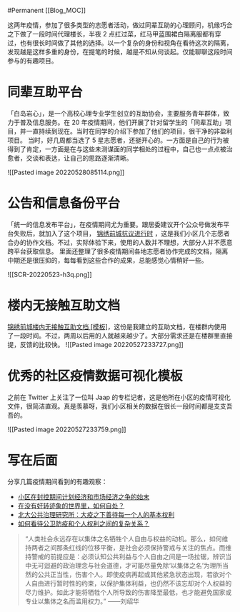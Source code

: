 #Permanent
[[Blog_MOC]] 

这两年疫情，参加了很多类型的志愿者活动，做过同辈互助的心理顾问，机缘巧合之下做了一段时间代理楼长，半夜 2 点扛过菜，红马甲蓝围裙白隔离服都有穿过，也有很长时间做了其他的选择。以一个复杂的身份和视角在看待这次的隔离，发现越是这样多重的身份，在提笔的时候，越是不知从何谈起。仅能聊聊这段时间参与的有趣项目。

# 同辈互助平台
「白岛岩心」，是一个高校心理专业学生创立的互助协会，主要服务青年群体，致力于普及信息服务。在 20 年疫情期间，他们开展了针对留学生的「同辈互助」项目，并一直持续到现在。当时在同学的介绍下参加了他们的项目，很干净的非盈利项目。
当时，好几周都当选了 5 星志愿者，还挺开心的。一方面是自己的行为被得到了肯定，一方面是在与这些未测谋面的同学相处的过程中，自己也一点点被治愈者，交谈和表达，让自己的思路逐渐清晰。

![[Pasted image 20220528085114.png]]

# 公告和信息备份平台
「统一的信息发布平台」，在疫情期间尤为重要。跟居委建议开个公众号做发布平台失败后，就加入了这个项目， [锦绣前城抗议进行时](https://www.wolai.com/jxqc/mGLczahG1VedNfjFcuvWug) ，这是我们小区几个志愿者合办的协作文档。不过，实际体验下来，使用的人数并不理想，大部分人并不愿意跨平台获取信息。
里面还整理了很多疫情期间各地志愿者协作完成的文档，隔离中期还是很压抑的，每每看到这些合作的成果，总能感觉心情稍好一些。

![[SCR-20220523-h3q.png]]

# 楼内无接触互助文档
[锦绣前城楼内无接触互助文档 [模板]](https://docs.qq.com/sheet/DQ1NkeFZlWXJSSk1G?tab=BB08J2)，这份是我建立的互助文档，在楼群内使用了一段时间。不过，两周以后用的人就越来越少了。大部分需求还是在楼群里直接提，反馈的比较快。
![[Pasted image 20220527233727.png]]

# 优秀的社区疫情数据可视化模板
之前在 Twitter 上关注了一位叫 Jaap 的专栏记者，这是他所在小区的疫情可视化文件，很简洁直观。真是羡慕呀，我们小区相关的数据在很长一段时间都是支支吾吾的。

![[Pasted image 20220527233759.png]]

# 写在后面
分享几篇疫情期间看到的有趣观察：
- [小区在封控期间计划经济和市场经济之争的始末](https://mp.weixin.qq.com/s/yXSBzHo8Sczcf1QoGLQMEg)
- [在没有好转迹象的世界里，如何自处？](https://mp.weixin.qq.com/s/VKipMDytSEPWkl6BVFrAJQ)
- [北大公共治理研究所：大疫之下善待每一个人的基本权利](http://www.ggzl.pku.edu.cn/info/1134/1393.htm)
- [如何看待公卫防疫和个人权利之间的复杂关系？](https://mp.weixin.qq.com/s/Cd00DiHYJN9GwGeVKVNmMw)

>“人类社会永远存在以集体之名牺牲个人自由与权益的动机。那么，如何维持两者之间那条红线的位移平衡，是社会必须保持警戒与关注的焦点。而维持警戒的前提应是：必须认知公共利益与个人自由之间是一场拉锯，辨识当中无可迴避的政治理念与社会道德，才可能尽量免除‘以集体之名’为理所当然的公共正当性，伤害个人。即使疫病再起或其他紧急状态出现，若欲对个人自由进行暂时性的约束，以保护集体利益，也仍然不该忘却对个人权益的尽力维护。如此才能将牺牲个人所导致的伤害降至最低，也才能避免国家或专业以集体之名而滥用权力。”
>——刘绍华
